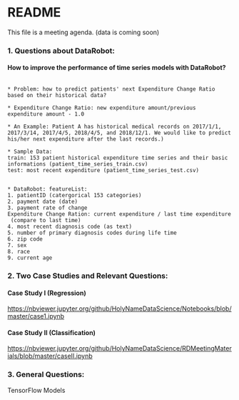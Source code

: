 
# README

This file is a meeting agenda. (data is coming soon)



### 1. Questions about DataRobot:

#### How to improve the performance of time series models with DataRobot?


```

* Problem: how to predict patients' next Expenditure Change Ratio based on their historical data?

* Expenditure Change Ratio: new expenditure amount/previous expenditure amount - 1.0

* An Example: Patient A has historical medical records on 2017/1/1, 2017/3/14, 2017/4/5, 2018/4/5, and 2018/12/1. We would like to predict his/her next expenditure after the last records.)

* Sample Data:
train: 153 patient historical expenditure time series and their basic informations (patient_time_series_train.csv)
test: most recent expenditure (patient_time_series_test.csv)


* DataRobot: featureList:
1. patientID (catergorical 153 categories)
2. payment date (date)
3. payment rate of change
Expenditure Change Ration: current expenditure / last time expenditure
 (compare to last time)
4. most recent diagnosis code (as text)
5. number of primary diagnosis codes during life time
6. zip code
7. sex
8. race
9. current age
```


### 2. Two Case Studies and Relevant Questions:


#### Case Study I (Regression)

https://nbviewer.jupyter.org/github/HolyNameDataScience/Notebooks/blob/master/case1.ipynb


#### Case Study II (Classification)

https://nbviewer.jupyter.org/github/HolyNameDataScience/RDMeetingMaterials/blob/master/caseII.ipynb

### 3. General Questions:

TensorFlow Models


